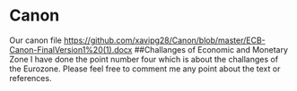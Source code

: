 # Canon
Our canon file https://github.com/xavipg28/Canon/blob/master/ECB-Canon-FinalVersion1%20(1).docx
##Challanges of Economic and Monetary Zone
I have done the point number four which is about the challanges of the Eurozone. Please feel free to comment me any point about the text or references.
